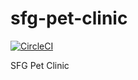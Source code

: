 # sfg-pet-clinic

[![CircleCI](https://dl.circleci.com/status-badge/img/gh/cyouffy/sfg-pet-clinic/tree/main.svg?style=svg)](https://dl.circleci.com/status-badge/redirect/gh/cyouffy/sfg-pet-clinic/tree/main)

SFG Pet Clinic
